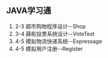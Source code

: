 ## JAVA学习通

1. 2-3 超市购物程序设计--Shop
2. 3-4 薛航投票系统设计--VoteTest
3. 4-5 模拟物流快递系统--Expressage
4. 4-5 模拟用户注册--Register
